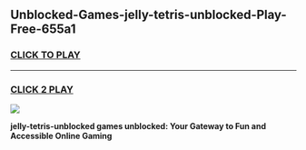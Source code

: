 
## Unblocked-Games-jelly-tetris-unblocked-Play-Free-655a1
<h3>
<a href="https://premium76.site?title=jelly-tetris-unblocked&ref=17A">CLICK TO PLAY</a></h3>
<hr>

<h3>
<a href="https://premium76.site?title=jelly-tetris-unblocked&ref=17A">CLICK 2 PLAY</a>
  
</h3>

<a href="https://premium76.site?title=jelly-tetris-unblocked&ref=17A"><img src="https://clearcache.store/games.png"></a>


**jelly-tetris-unblocked games unblocked: Your Gateway to Fun and Accessible Online Gaming**
